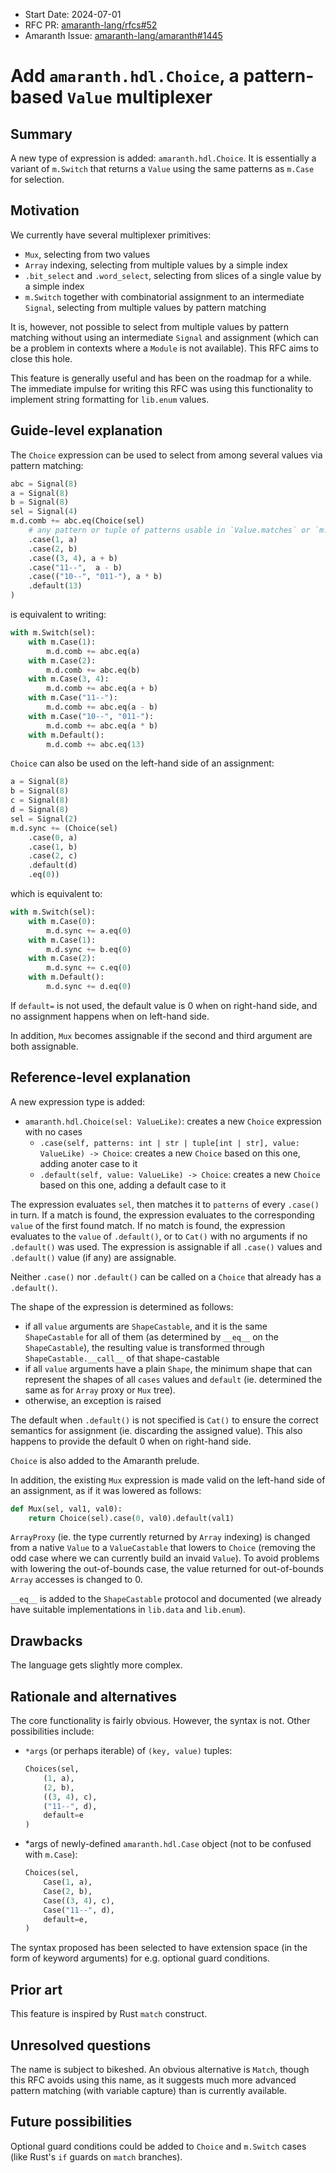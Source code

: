- Start Date: 2024-07-01
- RFC PR: [amaranth-lang/rfcs#52](https://github.com/amaranth-lang/rfcs/pull/52)
- Amaranth Issue: [amaranth-lang/amaranth#1445](https://github.com/amaranth-lang/amaranth/issues/1445)

# Add `amaranth.hdl.Choice`, a pattern-based `Value` multiplexer

## Summary
[summary]: #summary

A new type of expression is added: `amaranth.hdl.Choice`. It is essentially a variant of `m.Switch`
that returns a `Value` using the same patterns as `m.Case` for selection.

## Motivation
[motivation]: #motivation

We currently have several multiplexer primitives:

- `Mux`, selecting from two values
- `Array` indexing, selecting from multiple values by a simple index
- `.bit_select` and `.word_select`, selecting from slices of a single value by a simple index
- `m.Switch` together with combinatorial assignment to an intermediate `Signal`, selecting from multiple values by pattern matching

It is, however, not possible to select from multiple values by pattern matching without using an intermediate `Signal` and assignment (which can be a problem in contexts where a `Module` is not available). This RFC aims to close this hole.

This feature is generally useful and has been on the roadmap for a while. The immediate impulse for writing this RFC was using this functionality to implement string formatting for `lib.enum` values.

## Guide-level explanation
[guide-level-explanation]: #guide-level-explanation

The `Choice` expression can be used to select from among several values via pattern matching:

```py
abc = Signal(8)
a = Signal(8)
b = Signal(8)
sel = Signal(4)
m.d.comb += abc.eq(Choice(sel)
    # any pattern or tuple of patterns usable in `Value.matches` or `m.Case` is valid as key
    .case(1, a)
    .case(2, b)
    .case((3, 4), a + b)
    .case("11--",  a - b)
    .case(("10--", "011-"), a * b)
    .default(13)
)
```

is equivalent to writing:

```py
with m.Switch(sel):
    with m.Case(1):
        m.d.comb += abc.eq(a)
    with m.Case(2):
        m.d.comb += abc.eq(b)
    with m.Case(3, 4):
        m.d.comb += abc.eq(a + b)
    with m.Case("11--"):
        m.d.comb += abc.eq(a - b)
    with m.Case("10--", "011-"):
        m.d.comb += abc.eq(a * b)
    with m.Default():
        m.d.comb += abc.eq(13)
```

`Choice` can also be used on the left-hand side of an assignment:

```py
a = Signal(8)
b = Signal(8)
c = Signal(8)
d = Signal(8)
sel = Signal(2)
m.d.sync += (Choice(sel)
    .case(0, a)
    .case(1, b)
    .case(2, c)
    .default(d)
    .eq(0))
```

which is equivalent to:

```py
with m.Switch(sel):
    with m.Case(0):
        m.d.sync += a.eq(0)
    with m.Case(1):
        m.d.sync += b.eq(0)
    with m.Case(2):
        m.d.sync += c.eq(0)
    with m.Default():
        m.d.sync += d.eq(0)
```

If `default=` is not used, the default value is 0 when on right-hand side, and no assignment happens when on left-hand side.

In addition, `Mux` becomes assignable if the second and third argument are both assignable.

## Reference-level explanation
[reference-level-explanation]: #reference-level-explanation

A new expression type is added:

- `amaranth.hdl.Choice(sel: ValueLike)`: creates a new `Choice` expression with no cases
  - `.case(self, patterns: int | str | tuple[int | str], value: ValueLike) -> Choice`: creates a new `Choice` based on this one, adding anoter case to it
  - `.default(self, value: ValueLike) -> Choice`: creates a new `Choice` based on this one, adding a default case to it

The expression evaluates `sel`, then matches it to `patterns` of every `.case()` in turn. If a match is found, the expression evaluates to the corresponding `value` of the first found match. If no match is found, the expression evaluates to the `value` of `.default()`, or to `Cat()` with no arguments if no `.default()` was used. The expression is assignable if all `.case()` values and `.default()` value (if any) are assignable.

Neither `.case()` nor `.default()` can be called on a `Choice` that already has a `.default()`.

The shape of the expression is determined as follows:

- if all `value` arguments are `ShapeCastable`, and it is the same `ShapeCastable` for all of them (as determined by `__eq__` on the `ShapeCastable`), the resulting value is transformed through `ShapeCastable.__call__` of that shape-castable
- if all `value` arguments have a plain `Shape`, the minimum shape that can represent the shapes of all `cases` values and `default` (ie. determined the same as for `Array` proxy or `Mux` tree).
- otherwise, an exception is raised

The default when `.default()` is not specified is `Cat()` to ensure the correct semantics for assignment (ie. discarding the assigned value). This also happens to provide the default 0 when on right-hand side.

`Choice` is also added to the Amaranth prelude.

In addition, the existing `Mux` expression is made valid on the left-hand side of an assignment, as if it was lowered as follows:

```py
def Mux(sel, val1, val0):
    return Choice(sel).case(0, val0).default(val1)
```

`ArrayProxy` (ie. the type currently returned by `Array` indexing) is changed from a native `Value` to a `ValueCastable` that lowers to `Choice` (removing the odd case where we can currently build an invaid `Value`). To avoid problems with lowering the out-of-bounds case, the value returned for out-of-bounds `Array` accesses is changed to 0.

`__eq__` is added to the `ShapeCastable` protocol and documented (we already have suitable implementations in `lib.data` and `lib.enum`).

## Drawbacks
[drawbacks]: #drawbacks

The language gets slightly more complex.

## Rationale and alternatives
[rationale-and-alternatives]: #rationale-and-alternatives

The core functionality is fairly obvious. However, the syntax is not. Other possibilities include:

- `*args` (or perhaps iterable) of `(key, value)` tuples:

  ```py
  Choices(sel,
      (1, a),
      (2, b),
      ((3, 4), c),
      ("11--", d),
      default=e
  )
  ```

- *args of newly-defined `amaranth.hdl.Case` object (not to be confused with `m.Case`):

  ```py
  Choices(sel,
      Case(1, a),
      Case(2, b),
      Case((3, 4), c),
      Case("11--", d),
      default=e,
  )
  ```

The syntax proposed has been selected to have extension space (in the form of keyword arguments) for e.g. optional guard conditions.

## Prior art
[prior-art]: #prior-art

This feature is inspired by Rust `match` construct.

## Unresolved questions
[unresolved-questions]: #unresolved-questions

The name is subject to bikeshed. An obvious alternative is `Match`, though this RFC avoids using this name, as it suggests much more advanced pattern matching (with variable capture) than is currently available.

## Future possibilities
[future-possibilities]: #future-possibilities

Optional guard conditions could be added to `Choice` and `m.Switch` cases (like Rust's `if` guards on `match` branches).
